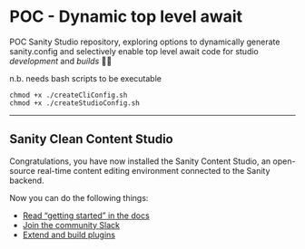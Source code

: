 # POC - Dynamic top level await

POC Sanity Studio repository, exploring options to dynamically generate sanity.config and selectively enable top level await code for studio _development_ and _builds_ 👩‍💻

n.b. needs bash scripts to be executable

```
chmod +x ./createCliConfig.sh
chmod +x ./createStudioConfig.sh
```

<hr />

## Sanity Clean Content Studio

Congratulations, you have now installed the Sanity Content Studio, an open-source real-time content editing environment connected to the Sanity backend.

Now you can do the following things:

- [Read “getting started” in the docs](https://www.sanity.io/docs/introduction/getting-started?utm_source=readme)
- [Join the community Slack](https://slack.sanity.io/?utm_source=readme)
- [Extend and build plugins](https://www.sanity.io/docs/content-studio/extending?utm_source=readme)
